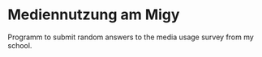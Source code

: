 # Mediennutzung am Migy
 Programm to submit random answers to the media usage survey from my school.
